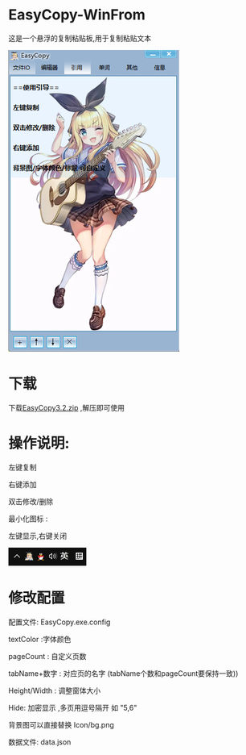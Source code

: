 # EasyCopy-WinFrom

这是一个悬浮的复制粘贴板,用于复制粘贴文本

<img src="https://github.com/smartgrass/EasyCopy-WinFrom/blob/main/Imgs/Main.png" hight= "500"/>

# 下载

下载[EasyCopy3.2.zip](https://github.com/smartgrass/EasyCopy-WinFrom/blob/main/EasyCopy3.2.zip) ,解压即可使用

# 操作说明:

左键复制

右键添加

双击修改/删除

最小化图标 :

左键显示,右键关闭

<img src="https://github.com/smartgrass/EasyCopy-WinFrom/blob/main/Imgs/Down.png" hight= "50"/>


# 修改配置

配置文件: EasyCopy.exe.config
 
textColor :字体颜色 

pageCount : 自定义页数

tabName+数字 : 对应页的名字 (tabName个数和pageCount要保持一致))

Height/Width : 调整窗体大小

Hide: 加密显示 ,多页用逗号隔开 如 "5,6"

背景图可以直接替换 Icon/bg.png

数据文件: data.json
